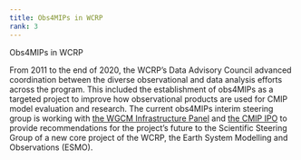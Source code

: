```yaml
---
title: Obs4MIPs in WCRP  
rank: 3
---
```


Obs4MIPs in WCRP

From 2011 to the end of 2020, the WCRP’s Data Advisory Council advanced coordination between the diverse observational and data analysis efforts across the program.  This included the establishment of obs4MIPs as a targeted project to improve how observational products are used for CMIP model evaluation and research.   The current obs4MIPs interim steering group is working with [the WGCM Infrastructure Panel](https://www.wcrp-climate.org/wgcm-cmip/wip) and [the CMIP IPO](https://wcrp-cmip.org/cmip-governance/project-office/) to provide recommendations for the project’s future to the Scientific Steering Group of a new core project of the WCRP, the Earth System Modelling and Observations (ESMO).  

